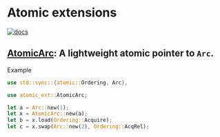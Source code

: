 # Atomic extensions

[![docs](https://docs.rs/atomic-ext/badge.svg)](https://docs.rs/arc-ext)

## [AtomicArc](https://docs.rs/atomic-ext/latest/atomic_ext/struct.AtomicArc.html): A lightweight atomic pointer to `Arc`.

Example

```rust
use std::sync::{atomic::Ordering, Arc},

use atomic_ext::AtomicArc;

let a = Arc::new(1);
let x = AtomicArc::new(a);
let b = x.load(Ordering::Acquire);
let c = x.swap(Arc::new(2), Ordering::AcqRel);
```